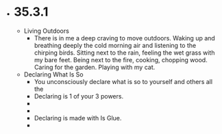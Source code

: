 - # 35.3.1
	- Living Outdoors
		- There is in me a deep craving to move outdoors. Waking up and breathing deeply the cold morning air and listening to the chirping birds. Sitting next to the rain, feeling the wet grass with my bare feet.  Being next to the fire, cooking, chopping wood. Caring for the garden. Playing with my cat.
	- Declaring What Is So
		- You unconsciously declare what is so to yourself and others all the
		- Declaring is 1 of your 3 powers.
		-
		-
		- Declaring is made with Is Glue.
		-